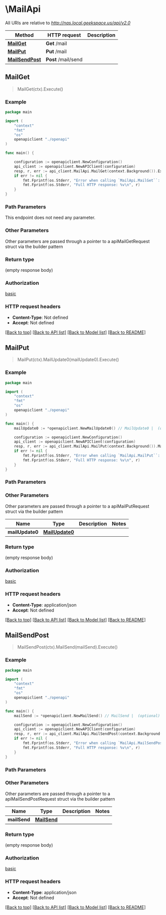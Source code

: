 # \MailApi

All URIs are relative to *http://nas.local.geekspace.us/api/v2.0*

Method | HTTP request | Description
------------- | ------------- | -------------
[**MailGet**](MailApi.md#MailGet) | **Get** /mail | 
[**MailPut**](MailApi.md#MailPut) | **Put** /mail | 
[**MailSendPost**](MailApi.md#MailSendPost) | **Post** /mail/send | 



## MailGet

> MailGet(ctx).Execute()



### Example

```go
package main

import (
    "context"
    "fmt"
    "os"
    openapiclient "./openapi"
)

func main() {

    configuration := openapiclient.NewConfiguration()
    api_client := openapiclient.NewAPIClient(configuration)
    resp, r, err := api_client.MailApi.MailGet(context.Background()).Execute()
    if err != nil {
        fmt.Fprintf(os.Stderr, "Error when calling `MailApi.MailGet``: %v\n", err)
        fmt.Fprintf(os.Stderr, "Full HTTP response: %v\n", r)
    }
}
```

### Path Parameters

This endpoint does not need any parameter.

### Other Parameters

Other parameters are passed through a pointer to a apiMailGetRequest struct via the builder pattern


### Return type

 (empty response body)

### Authorization

[basic](../README.md#basic)

### HTTP request headers

- **Content-Type**: Not defined
- **Accept**: Not defined

[[Back to top]](#) [[Back to API list]](../README.md#documentation-for-api-endpoints)
[[Back to Model list]](../README.md#documentation-for-models)
[[Back to README]](../README.md)


## MailPut

> MailPut(ctx).MailUpdate0(mailUpdate0).Execute()





### Example

```go
package main

import (
    "context"
    "fmt"
    "os"
    openapiclient "./openapi"
)

func main() {
    mailUpdate0 := *openapiclient.NewMailUpdate0() // MailUpdate0 |  (optional)

    configuration := openapiclient.NewConfiguration()
    api_client := openapiclient.NewAPIClient(configuration)
    resp, r, err := api_client.MailApi.MailPut(context.Background()).MailUpdate0(mailUpdate0).Execute()
    if err != nil {
        fmt.Fprintf(os.Stderr, "Error when calling `MailApi.MailPut``: %v\n", err)
        fmt.Fprintf(os.Stderr, "Full HTTP response: %v\n", r)
    }
}
```

### Path Parameters



### Other Parameters

Other parameters are passed through a pointer to a apiMailPutRequest struct via the builder pattern


Name | Type | Description  | Notes
------------- | ------------- | ------------- | -------------
 **mailUpdate0** | [**MailUpdate0**](MailUpdate0.md) |  | 

### Return type

 (empty response body)

### Authorization

[basic](../README.md#basic)

### HTTP request headers

- **Content-Type**: application/json
- **Accept**: Not defined

[[Back to top]](#) [[Back to API list]](../README.md#documentation-for-api-endpoints)
[[Back to Model list]](../README.md#documentation-for-models)
[[Back to README]](../README.md)


## MailSendPost

> MailSendPost(ctx).MailSend(mailSend).Execute()





### Example

```go
package main

import (
    "context"
    "fmt"
    "os"
    openapiclient "./openapi"
)

func main() {
    mailSend := *openapiclient.NewMailSend() // MailSend |  (optional)

    configuration := openapiclient.NewConfiguration()
    api_client := openapiclient.NewAPIClient(configuration)
    resp, r, err := api_client.MailApi.MailSendPost(context.Background()).MailSend(mailSend).Execute()
    if err != nil {
        fmt.Fprintf(os.Stderr, "Error when calling `MailApi.MailSendPost``: %v\n", err)
        fmt.Fprintf(os.Stderr, "Full HTTP response: %v\n", r)
    }
}
```

### Path Parameters



### Other Parameters

Other parameters are passed through a pointer to a apiMailSendPostRequest struct via the builder pattern


Name | Type | Description  | Notes
------------- | ------------- | ------------- | -------------
 **mailSend** | [**MailSend**](MailSend.md) |  | 

### Return type

 (empty response body)

### Authorization

[basic](../README.md#basic)

### HTTP request headers

- **Content-Type**: application/json
- **Accept**: Not defined

[[Back to top]](#) [[Back to API list]](../README.md#documentation-for-api-endpoints)
[[Back to Model list]](../README.md#documentation-for-models)
[[Back to README]](../README.md)

